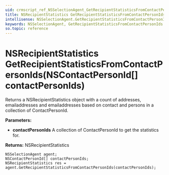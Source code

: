 ```yaml
---
uid: crmscript_ref_NSSelectionAgent_GetRecipientStatisticsFromContactPersonIds
title: NSRecipientStatistics GetRecipientStatisticsFromContactPersonIds(NSContactPersonId[] contactPersonIds)
intellisense: NSSelectionAgent.GetRecipientStatisticsFromContactPersonIds
keywords: NSSelectionAgent, GetRecipientStatisticsFromContactPersonIds
so.topic: reference
---
```


# NSRecipientStatistics GetRecipientStatisticsFromContactPersonIds(NSContactPersonId[] contactPersonIds)

Returns a NSRecipientStatistics object with a count of addresses, emailaddresses and emailaddresses based on contact and persons in a collection of ContactPersonId.

**Parameters:**
 - **contactPersonIds** A collection of ContactPersonId to get the statistics for.

**Returns:** NSRecipientStatistics

```crmscript
NSSelectionAgent agent;
NSContactPersonId[] contactPersonIds;
NSRecipientStatistics res = agent.GetRecipientStatisticsFromContactPersonIds(contactPersonIds);
```

